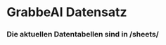 






























































































































































# GrabbeAI Datensatz





### Die aktuellen Datentabellen sind in /sheets/


